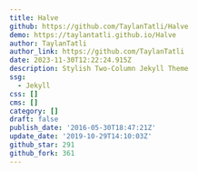 ```yaml
---
title: Halve
github: https://github.com/TaylanTatli/Halve
demo: https://taylantatli.github.io/Halve
author: TaylanTatli
author_link: https://github.com/TaylanTatli
date: 2023-11-30T12:22:24.915Z
description: Stylish Two-Column Jekyll Theme
ssg:
  - Jekyll
css: []
cms: []
category: []
draft: false
publish_date: '2016-05-30T18:47:21Z'
update_date: '2019-10-29T14:10:03Z'
github_star: 291
github_fork: 361
---
```

